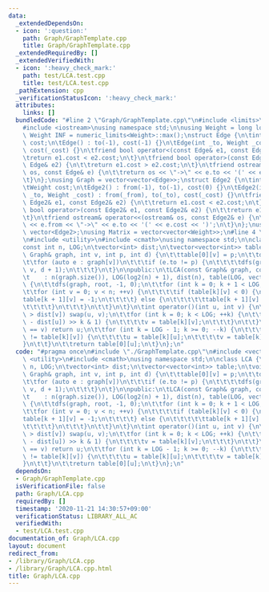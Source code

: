 ```yaml
---
data:
  _extendedDependsOn:
  - icon: ':question:'
    path: Graph/GraphTemplate.cpp
    title: Graph/GraphTemplate.cpp
  _extendedRequiredBy: []
  _extendedVerifiedWith:
  - icon: ':heavy_check_mark:'
    path: test/LCA.test.cpp
    title: test/LCA.test.cpp
  _pathExtension: cpp
  _verificationStatusIcon: ':heavy_check_mark:'
  attributes:
    links: []
  bundledCode: "#line 2 \"Graph/GraphTemplate.cpp\"\n#include <limits>\n#include <vector>\n\
    #include <iostream>\nusing namespace std;\n\nusing Weight = long long;\nconstexpr\
    \ Weight INF = numeric_limits<Weight>::max();\nstruct Edge {\n\tint to;\n\tWeight\
    \ cost;\n\tEdge() : to(-1), cost(-1) {}\n\tEdge(int _to, Weight _cost = 1) : to(_to),\
    \ cost(_cost) {}\n\tfriend bool operator<(const Edge& e1, const Edge& e2) {\n\t\
    \treturn e1.cost < e2.cost;\n\t}\n\tfriend bool operator>(const Edge& e1, const\
    \ Edge& e2) {\n\t\treturn e1.cost > e2.cost;\n\t}\n\tfriend ostream& operator<<(ostream&\
    \ os, const Edge& e) {\n\t\treturn os << \"->\" << e.to << '(' << e.cost << ')';\n\
    \t}\n};\nusing Graph = vector<vector<Edge>>;\nstruct Edge2 {\n\tint from, to;\n\
    \tWeight cost;\n\tEdge2() : from(-1), to(-1), cost(0) {}\n\tEdge2(int _from, int\
    \ _to, Weight _cost) : from(_from), to(_to), cost(_cost) {}\n\tfriend bool operator<(const\
    \ Edge2& e1, const Edge2& e2) {\n\t\treturn e1.cost < e2.cost;\n\t}\n\tfriend\
    \ bool operator>(const Edge2& e1, const Edge2& e2) {\n\t\treturn e1.cost > e2.cost;\n\
    \t}\n\tfriend ostream& operator<<(ostream& os, const Edge2& e) {\n\t\treturn os\
    \ << e.from << \"->\" << e.to << '(' << e.cost << ')';\n\t}\n};\nusing Edges =\
    \ vector<Edge2>;\nusing Matrix = vector<vector<Weight>>;\n#line 4 \"Graph/LCA.cpp\"\
    \n#include <utility>\n#include <cmath>\nusing namespace std;\n\nclass LCA {\n\t\
    const int n, LOG;\n\tvector<int> dist;\n\tvector<vector<int>> table;\n\tvoid dfs(const\
    \ Graph& graph, int v, int p, int d) {\n\t\ttable[0][v] = p;\n\t\tdist[v] = d;\n\
    \t\tfor (auto e : graph[v])\n\t\t\tif (e.to != p) {\n\t\t\t\tdfs(graph, e.to,\
    \ v, d + 1);\n\t\t\t}\n\t}\n\npublic:\n\tLCA(const Graph& graph, const int root)\n\
    \t    : n(graph.size()), LOG(log2(n) + 1), dist(n), table(LOG, vector<int>(n))\
    \ {\n\t\tdfs(graph, root, -1, 0);\n\t\tfor (int k = 0; k + 1 < LOG; ++k) {\n\t\
    \t\tfor (int v = 0; v < n; ++v) {\n\t\t\t\tif (table[k][v] < 0) {\n\t\t\t\t\t\
    table[k + 1][v] = -1;\n\t\t\t\t} else {\n\t\t\t\t\ttable[k + 1][v] = table[k][table[k][v]];\n\
    \t\t\t\t}\n\t\t\t}\n\t\t}\n\t}\n\tint operator()(int u, int v) {\n\t\tif (dist[u]\
    \ > dist[v]) swap(u, v);\n\t\tfor (int k = 0; k < LOG; ++k) {\n\t\t\tif ((dist[v]\
    \ - dist[u]) >> k & 1) {\n\t\t\t\tv = table[k][v];\n\t\t\t}\n\t\t}\n\t\tif (u\
    \ == v) return u;\n\t\tfor (int k = LOG - 1; k >= 0; --k) {\n\t\t\tif (table[k][u]\
    \ != table[k][v]) {\n\t\t\t\tu = table[k][u];\n\t\t\t\tv = table[k][v];\n\t\t\t\
    }\n\t\t}\n\t\treturn table[0][u];\n\t}\n};\n"
  code: "#pragma once\n#include \"./GraphTemplate.cpp\"\n#include <vector>\n#include\
    \ <utility>\n#include <cmath>\nusing namespace std;\n\nclass LCA {\n\tconst int\
    \ n, LOG;\n\tvector<int> dist;\n\tvector<vector<int>> table;\n\tvoid dfs(const\
    \ Graph& graph, int v, int p, int d) {\n\t\ttable[0][v] = p;\n\t\tdist[v] = d;\n\
    \t\tfor (auto e : graph[v])\n\t\t\tif (e.to != p) {\n\t\t\t\tdfs(graph, e.to,\
    \ v, d + 1);\n\t\t\t}\n\t}\n\npublic:\n\tLCA(const Graph& graph, const int root)\n\
    \t    : n(graph.size()), LOG(log2(n) + 1), dist(n), table(LOG, vector<int>(n))\
    \ {\n\t\tdfs(graph, root, -1, 0);\n\t\tfor (int k = 0; k + 1 < LOG; ++k) {\n\t\
    \t\tfor (int v = 0; v < n; ++v) {\n\t\t\t\tif (table[k][v] < 0) {\n\t\t\t\t\t\
    table[k + 1][v] = -1;\n\t\t\t\t} else {\n\t\t\t\t\ttable[k + 1][v] = table[k][table[k][v]];\n\
    \t\t\t\t}\n\t\t\t}\n\t\t}\n\t}\n\tint operator()(int u, int v) {\n\t\tif (dist[u]\
    \ > dist[v]) swap(u, v);\n\t\tfor (int k = 0; k < LOG; ++k) {\n\t\t\tif ((dist[v]\
    \ - dist[u]) >> k & 1) {\n\t\t\t\tv = table[k][v];\n\t\t\t}\n\t\t}\n\t\tif (u\
    \ == v) return u;\n\t\tfor (int k = LOG - 1; k >= 0; --k) {\n\t\t\tif (table[k][u]\
    \ != table[k][v]) {\n\t\t\t\tu = table[k][u];\n\t\t\t\tv = table[k][v];\n\t\t\t\
    }\n\t\t}\n\t\treturn table[0][u];\n\t}\n};\n"
  dependsOn:
  - Graph/GraphTemplate.cpp
  isVerificationFile: false
  path: Graph/LCA.cpp
  requiredBy: []
  timestamp: '2020-11-21 14:30:57+09:00'
  verificationStatus: LIBRARY_ALL_AC
  verifiedWith:
  - test/LCA.test.cpp
documentation_of: Graph/LCA.cpp
layout: document
redirect_from:
- /library/Graph/LCA.cpp
- /library/Graph/LCA.cpp.html
title: Graph/LCA.cpp
---
```

